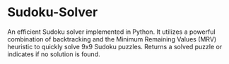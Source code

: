 # Sudoku-Solver
An efficient Sudoku solver implemented in Python. It utilizes a powerful combination of backtracking and the Minimum Remaining Values (MRV) heuristic to quickly solve 9x9 Sudoku puzzles. Returns a solved puzzle or indicates if no solution is found.
